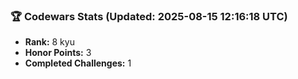 ### 🏆 Codewars Stats (Updated: 2025-08-15 12:16:18 UTC)

- **Rank:** 8 kyu
- **Honor Points:** 3
- **Completed Challenges:** 1
